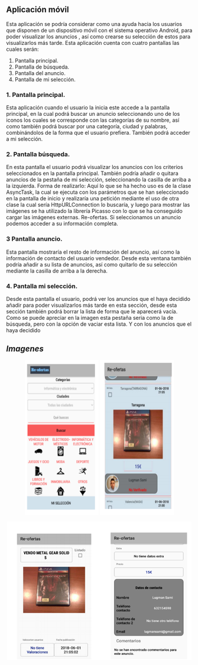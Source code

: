 Aplicación móvil
----

Esta aplicación se podría considerar como una ayuda hacia los usuarios que disponen de un
dispositivo móvil con el sistema operativo Android, para poder visualizar los anuncios , así
como crearse su selección de estos para visualizarlos más tarde.
Esta aplicación cuenta con cuatro pantallas las cuales serán:
1. Pantalla principal.
2. Pantalla de búsqueda.
3. Pantalla del anuncio.
4. Pantalla de mi selección.

### 1. Pantalla principal. ### 
Esta aplicación cuando el usuario la inicia este accede a la
pantalla principal, en la cual podrá buscar un anuncio
seleccionando uno de los iconos los cuales se corresponde con las
categorías de su nombre, así como también podrá buscar por una
categoría, ciudad y palabras, combinándolos de la forma que el
usuario prefiera.
También podrá acceder a mi selección.


### 2. Pantalla búsqueda. ###  

En esta pantalla el usuario podrá visualizar los anuncios con los
criterios seleccionados en la pantalla principal.
También podría añadir o quitara anuncios de la pestaña de mi
selección, seleccionando la casilla de arriba a la izquierda.
Forma de realizarlo:
Aquí lo que se ha hecho uso es de la clase AsyncTask, la cual se
ejecuta con los parámetros que se han seleccionado en la
pantalla de inicio y realizaría una petición mediante el uso de
otra clase la cual sería HttpURLConnection lo buscaría, y luego
para mostrar las imágenes se ha utilizado la librería Picasso con
lo que se ha conseguido cargar las imágenes externas.
Re-ofertas. Si seleccionamos un anuncio podemos acceder a su información completa.
### 3 Pantalla anuncio. ### 
Esta pantalla mostraría el resto de información del anuncio, así como la información de
contacto del usuario vendedor. Desde esta ventana también podría añadir a su lista de
anuncios, así como quitarlo de su selección mediante la casilla de arriba a la derecha.
### 4. Pantalla mi selección. ### 
Desde esta pantalla el usuario, podrá ver los anuncios
que el haya decidido añadir para poder visualizarlos más
tarde en esta sección, desde esta sección también podrá
borrar la lista de forma que le aparecerá vacía.
Como se puede apreciar en la imagen esta pestaña seria
como la de búsqueda, pero con la opción de vaciar esta
lista. Y con los anuncios que el haya decidido

***Imagenes***
---
<p align="center">
  <img src="https://github.com/lugman/Proyectos-DAW/blob/main/Aplicacion-movil-proyecto-final-daw/principal.png" width="200px" height="420px">
   <img src="https://github.com/lugman/Proyectos-DAW/blob/main/Aplicacion-movil-proyecto-final-daw/busqueda-movil.png" width="200px"  height="420px">
</p>
<p align="center">
 
   <img src="https://github.com/lugman/Proyectos-DAW/blob/main/Aplicacion-movil-proyecto-final-daw/detalles.png" width="500px">
</p>
